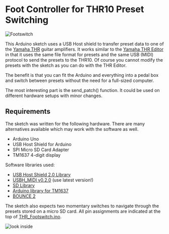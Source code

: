 # Foot Controller for THR10 Preset Switching

![Footswitch](http://4.bp.blogspot.com/-ORFZnIm6-m8/Vj5bSURNuII/AAAAAAAAB0Y/4Z3q43ectlU/s320/thr_footswitch.jpg)

This Arduino sketch uses a USB Host shield to transfer preset data to
one of the [Yamaha THR](http://www.yamaha.com/thr/) guitar amplifiers.
It works similar to the
[Yamaha THR Editor](https://www.youtube.com/watch?v=avRvgELWrFE)
in that it uses the same file format for presets and the same USB (MIDI)
protocol to send the presets to the THR10. Of course you cannot modify
the presets with the sketch as you can do with the THR Editor.

The benefit is that you can fit the Arduino and everything into a pedal
box and switch between presets without the need for a full-sized computer.

The most interesting part is the send_patch() function. It could be used
on different hardware setups with minor changes.

## Requirements

The sketch was written for the following hardware. There are many
alternatives available which may work with the software as well.

- Arduino Uno
- USB Host Shield for Arduino
- SPI Micro SD Card Adapter
- TM1637 4-digit display

Software libraries used:

- [USB Host Shield 2.0 Library](https://github.com/felis/USB_Host_Shield_2.0)
- [USBH_MIDI v0.2.0](https://github.com/YuuichiAkagawa/USBH_MIDI) (use latest version!)
- [SD Library](https://www.arduino.cc/en/Reference/SD)
- [Arduino library for TM1637](https://github.com/avishorp/TM1637)
- [BOUNCE 2](https://github.com/thomasfredericks/Bounce2)

The sketch also expects two momentary switches to navigate through the presets
stored on a micro SD card. All pin assignments are indicated at the top of
[THR_Footswitch.ino](THR_Footswitch.ino).

![look inside](http://2.bp.blogspot.com/-dR8Vk3EvQKA/Vj5bcgcDiNI/AAAAAAAAB0g/EX6x3pPKNsU/s320/footswitch_inside.jpg)
